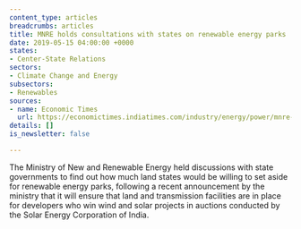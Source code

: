 ```yaml
---
content_type: articles
breadcrumbs: articles
title: MNRE holds consultations with states on renewable energy parks
date: 2019-05-15 04:00:00 +0000
states:
- Center-State Relations
sectors:
- Climate Change and Energy
subsectors:
- Renewables
sources:
- name: Economic Times
  url: https://economictimes.indiatimes.com/industry/energy/power/mnre-wants-states-to-identify-land-for-green-power-projects/articleshow/69298518.cms
details: []
is_newsletter: false

---
```

The Ministry of New and Renewable Energy held discussions with state governments to find out how much land states would be willing to set aside for renewable energy parks, following a recent announcement by the ministry that it will ensure that land and transmission facilities are in place for developers who win wind and solar projects in auctions conducted by the Solar Energy Corporation of India.
